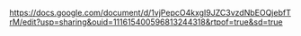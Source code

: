 https://docs.google.com/document/d/1vjPepcO4kxgI9JZC3vzdNbEOQjebfTrM/edit?usp=sharing&ouid=111615400596813244318&rtpof=true&sd=true
